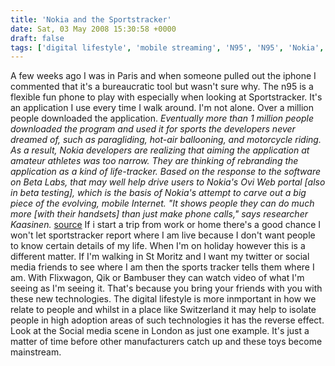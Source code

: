 ```yaml
---
title: 'Nokia and the Sportstracker'
date: Sat, 03 May 2008 15:30:58 +0000
draft: false
tags: ['digital lifestyle', 'mobile streaming', 'N95', 'N95', 'Nokia', 'social media', 'sportsracker', 'travel']
---
```


A few weeks ago I was in Paris and when someone pulled out the iphone I commented that it's a bureaucratic tool but wasn't sure why. The n95 is a flexible fun phone to play with especially when looking at Sportstracker. It's an application I use every time I walk around. I'm not alone. Over a million people downloaded the application. _Eventually more than 1 million people downloaded the program and used it for sports the developers never dreamed of, such as paragliding, hot-air ballooning, and motorcycle riding._ _As a result, Nokia developers are realizing that aiming the application at amateur athletes was too narrow. They are thinking of rebranding the application as a kind of life-tracker. Based on the response to the software on Beta Labs, that may well help drive users to Nokia's Ovi Web portal \[also in beta testing\], which is the basis of Nokia's attempt to carve out a big piece of the evolving, mobile Internet. "It shows people they can do much more \[with their handsets\] than just make phone calls," says researcher Kaasinen._ [source](http://www.mobile-tech-today.com/story.xhtml?story_id=59573) If i start a trip from work or home there's a good chance I won't let sportstracker report where I am live because I don't want people to know certain details of my life. When I'm on holiday however this is a different matter. If I'm walking in St Moritz and I want my twitter or social media friends to see where I am then the sports tracker tells them where I am. With Flixwagon, Qik or Bambuser they can watch video of what I'm seeing as I'm seeing it. That's because you bring your friends with you with these new technologies. The digital lifestyle is more inmportant in how we relate to people and whilst in a place like Switzerland it may help to isolate people in high adoption areas of such technologies it has the reverse effect. Look at the Social media scene in London as just one example. It's just a matter of time before other manufacturers catch up and these toys become mainstream.